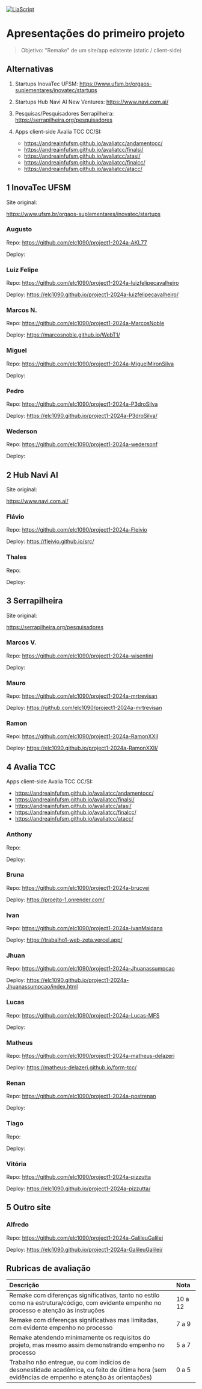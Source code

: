 <!--
author:   Andrea Charão

email:    andrea@inf.ufsm.br

version:  0.0.1

language: PT-BR

narrator: Brazilian Portuguese Female

comment:  Material de apoio para a disciplina
          ELC1090 - Desenvolvimento de Software para Web
          da Universidade Federal de Santa Maria

translation: English  translations/English.md
-->

<!--
liascript-devserver --input README.md --port 3001 --live
https://liascript.github.io/course/?https://raw.githubusercontent.com/AndreaInfUFSM/elc1090-2024a/master/classes/06/README.md
-->



[![LiaScript](https://raw.githubusercontent.com/LiaScript/LiaScript/master/badges/course.svg)](https://liascript.github.io/course/?https://raw.githubusercontent.com/AndreaInfUFSM/elc1090-2024a/master/classes/06/README.md)


# Apresentações do primeiro projeto

> Objetivo: "Remake" de um site/app existente (static / client-side)

## Alternativas


1. Startups InovaTec UFSM: https://www.ufsm.br/orgaos-suplementares/inovatec/startups
2. Startups Hub Navi AI New Ventures: https://www.navi.com.ai/
3. Pesquisas/Pesquisadores Serrapilheira: https://serrapilheira.org/pesquisadores
4. Apps client-side Avalia TCC CC/SI:

   - https://andreainfufsm.github.io/avaliatcc/andamentocc/
   - https://andreainfufsm.github.io/avaliatcc/finalsi/
   - https://andreainfufsm.github.io/avaliatcc/atasi/
   - https://andreainfufsm.github.io/avaliatcc/finalcc/
   - https://andreainfufsm.github.io/avaliatcc/atacc/


## 1 InovaTec UFSM

Site original:

https://www.ufsm.br/orgaos-suplementares/inovatec/startups

### Augusto

Repo: https://github.com/elc1090/project1-2024a-AKL77

Deploy: 

### Luiz Felipe

Repo: https://github.com/elc1090/project1-2024a-luizfelipecavalheiro

Deploy: https://elc1090.github.io/project1-2024a-luizfelipecavalheiro/

### Marcos N.

Repo: https://github.com/elc1090/project1-2024a-MarcosNoble

Deploy: https://marcosnoble.github.io/WebT1/



### Miguel

Repo: https://github.com/elc1090/project1-2024a-MiguelMironSilva

Deploy: 


### Pedro

Repo: https://github.com/elc1090/project1-2024a-P3droSilva

Deploy: https://elc1090.github.io/project1-2024a-P3droSilva/



### Wederson

Repo: https://github.com/elc1090/project1-2024a-wedersonf

Deploy: 



## 2 Hub Navi AI

Site original:

https://www.navi.com.ai/

### Flávio

Repo: https://github.com/elc1090/project1-2024a-Fleivio

Deploy: https://fleivio.github.io/src/


### Thales


Repo: 

Deploy:


## 3 Serrapilheira


Site original:

https://serrapilheira.org/pesquisadores



### Marcos V.

Repo: https://github.com/elc1090/project1-2024a-wisentini

Deploy:

### Mauro

Repo: https://github.com/elc1090/project1-2024a-mrtrevisan

Deploy: https://github.com/elc1090/project1-2024a-mrtrevisan


### Ramon

Repo: https://github.com/elc1090/project1-2024a-RamonXXII

Deploy: https://elc1090.github.io/project1-2024a-RamonXXII/



## 4 Avalia TCC

Apps client-side Avalia TCC CC/SI:

- https://andreainfufsm.github.io/avaliatcc/andamentocc/
- https://andreainfufsm.github.io/avaliatcc/finalsi/
- https://andreainfufsm.github.io/avaliatcc/atasi/
- https://andreainfufsm.github.io/avaliatcc/finalcc/
- https://andreainfufsm.github.io/avaliatcc/atacc/


### Anthony

Repo: 

Deploy:

### Bruna

Repo: https://github.com/elc1090/project1-2024a-brucvei

Deploy: https://proejto-1.onrender.com/

### Ivan

Repo: https://github.com/elc1090/project1-2024a-IvanMaidana

Deploy: https://trabalho1-web-zeta.vercel.app/

### Jhuan

Repo: https://github.com/elc1090/project1-2024a-Jhuanassumpcao

Deploy: https://elc1090.github.io/project1-2024a-Jhuanassumpcao/index.html

### Lucas

Repo: https://github.com/elc1090/project1-2024a-Lucas-MFS

Deploy:

### Matheus

Repo: https://github.com/elc1090/project1-2024a-matheus-delazeri

Deploy: https://matheus-delazeri.github.io/form-tcc/

### Renan

Repo: https://github.com/elc1090/project1-2024a-postrenan

Deploy:

### Tiago

Repo: 

Deploy:

### Vitória

Repo: https://github.com/elc1090/project1-2024a-pizzutta

Deploy: https://elc1090.github.io/project1-2024a-pizzutta/


## 5 Outro site

### Alfredo

Repo: https://github.com/elc1090/project1-2024a-GalileuGalilei

Deploy: https://elc1090.github.io/project1-2024a-GalileuGalilei/



## Rubricas de avaliação

<!-- data-type="none" -->
| Descrição   | Nota   |
| :--------- | :--------- |
| Remake com diferenças significativas, tanto no estilo como na estrutura/código, com evidente empenho no processo e atenção às instruções | 10 a 12 |
| Remake com diferenças significativas mas limitadas, com evidente empenho no processo | 7 a 9 |
| Remake atendendo minimamente os requisitos do projeto, mas mesmo assim demonstrando empenho no processo | 5 a 7 |
| Trabalho não entregue, ou com indícios de desonestidade acadêmica, ou feito de última hora (sem evidências de empenho e atenção às orientações)  | 0 a 5 |

